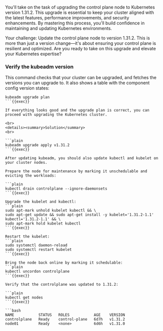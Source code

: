 You'll take on the task of upgrading the control plane node to Kubernetes version 1.31.2. This upgrade is essential to keep your cluster aligned with the latest features, performance improvements, and security enhancements. By mastering this process, you'll build confidence in maintaining and updating Kubernetes environments.

Your challenge: Update the control plane node to version 1.31.2. This is more than just a version change—it's about ensuring your control plane is resilient and optimized. Are you ready to take on this upgrade and elevate your Kubernetes expertise?

### Verify the kubeadm version

This command checks that your cluster can be upgraded, and fetches the versions you can upgrade to. It also shows a table with the component config version states:

```plain
kubeadm upgrade plan
```{{exec}}

If everything looks good and the upgrade plan is correct, you can proceed with upgrading the Kubernetes cluster.

<br>
<details><summary>Solution</summary>
<br>

```plain
kubeadm upgrade apply v1.31.2
```{{exec}}

After updating kubeadm, you should also update kubectl and kubelet on your cluster nodes.

Prepare the node for maintenance by marking it unschedulable and evicting the workloads:

```plain
kubectl drain controlplane --ignore-daemonsets
```{{exec}}

Upgrade the kubelet and kubectl:
```plain
sudo apt-mark unhold kubelet kubectl && \
sudo apt-get update && sudo apt-get install -y kubelet='1.31.2-1.1' kubectl='1.31.2-1.1' && \
sudo apt-mark hold kubelet kubectl
```{{exec}}

Restart the kubelet:
```plain
sudo systemctl daemon-reload
sudo systemctl restart kubelet
```{{exec}}

Bring the node back online by marking it schedulable:
```plain
kubectl uncordon controlplane
```{{exec}}

Verify that the controlplane was updated to 1.31.2:

```plain
kubectl get nodes
```{{exec}}

```bash
NAME           STATUS   ROLES           AGE    VERSION
controlplane   Ready    control-plane   6d7h   v1.31.2
node01         Ready    <none>          6d6h   v1.31.0
```
</details>